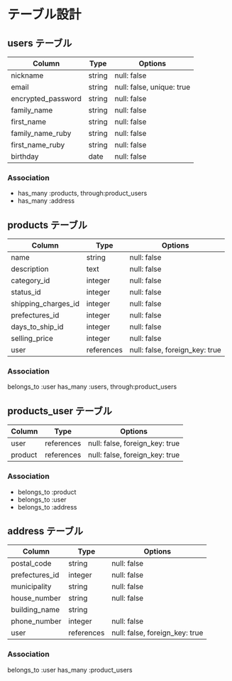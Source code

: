 # テーブル設計

## users テーブル

| Column             | Type    | Options                   |
| ------------------ | ------- | ------------------------- |
| nickname           | string  | null: false               |
| email              | string  | null: false, unique: true |
| encrypted_password | string  | null: false               |
| family_name        | string  | null: false               |
| first_name         | string  | null: false               |
| family_name_ruby   | string  | null: false               |
| first_name_ruby    | string  | null: false               |
| birthday           | date    | null: false               |

### Association
- has_many :products, through:product_users
- has_many :address

## products テーブル

| Column              | Type        | Options                        |
| ------------------- | ----------- | ------------------------------ |
| name                | string      | null: false                    |
| description         | text        | null: false                    |
| category_id         | integer     | null: false                    |
| status_id           | integer     | null: false                    |
| shipping_charges_id | integer     | null: false                    |
| prefectures_id      | integer     | null: false                    |
| days_to_ship_id     | integer     | null: false                    |
| selling_price       | integer     | null: false                    |
| user                | references  | null: false, foreign_key: true |

### Association
belongs_to :user
has_many :users, through:product_users

## products_user テーブル

| Column    | Type       | Options                        |
| --------- | ---------- | ------------------------------ |
| user      | references | null: false, foreign_key: true |
| product   | references | null: false, foreign_key: true |

### Association

- belongs_to :product
- belongs_to :user
- belongs_to :address

## address テーブル

| Column           | Type       | Options                        |
| ---------------- | ---------- | ------------------------------ |
| postal_code      | string     | null: false                    |
| prefectures_id   | integer    | null: false                    |
| municipality     | string     | null: false                    |
| house_number     | string     | null: false                    |
| building_name    | string     |                                |
| phone_number     | integer    | null: false                    |
| user             | references | null: false, foreign_key: true |

### Association
belongs_to :user
has_many :product_users